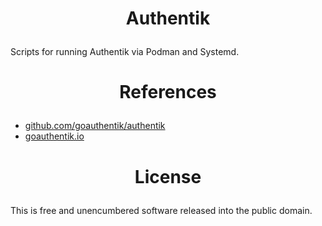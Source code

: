 <!-- This is free and unencumbered software released into the public domain -->

# <p align=center>Authentik

Scripts for running Authentik via Podman and Systemd.

# <p align=center>References

- [github.com/goauthentik/authentik](https://github.com/goauthentik/authentik)
- [goauthentik.io](https://goauthentik.io)

# <p align=center>License

This is free and unencumbered software released into the public domain.
